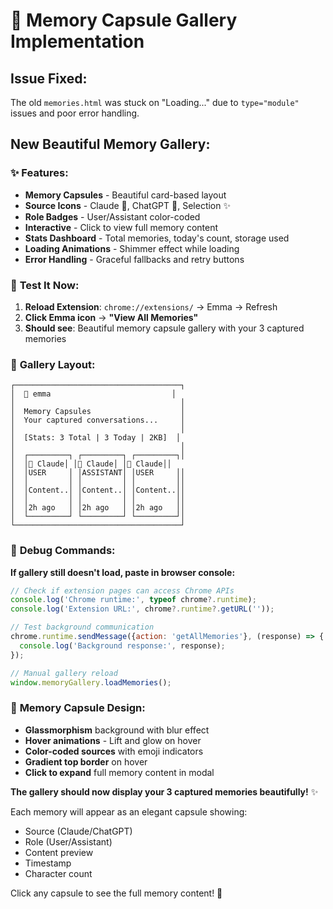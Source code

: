 # 🎨 Memory Capsule Gallery Implementation

## Issue Fixed:
The old `memories.html` was stuck on "Loading..." due to `type="module"` issues and poor error handling.

## New Beautiful Memory Gallery:

### ✨ **Features:**
- **Memory Capsules** - Beautiful card-based layout
- **Source Icons** - Claude 🤖, ChatGPT 💬, Selection ✨
- **Role Badges** - User/Assistant color-coded
- **Interactive** - Click to view full memory content
- **Stats Dashboard** - Total memories, today's count, storage used
- **Loading Animations** - Shimmer effect while loading
- **Error Handling** - Graceful fallbacks and retry buttons

### 🎯 **Test It Now:**

1. **Reload Extension**: `chrome://extensions/` → Emma → Refresh
2. **Click Emma icon** → **"View All Memories"**
3. **Should see**: Beautiful memory capsule gallery with your 3 captured memories

### 📱 **Gallery Layout:**
```
┌─────────────────────────────────────┐
│  🧠 emma                           │
│                                     │
│  Memory Capsules                    │
│  Your captured conversations...     │
│                                     │
│  [Stats: 3 Total | 3 Today | 2KB]  │
│                                     │
│  ┌─────────┐ ┌─────────┐ ┌─────────┐│
│  │🤖 Claude│ │🤖 Claude│ │🤖 Claude││
│  │USER     │ │ASSISTANT│ │USER     ││
│  │         │ │         │ │         ││
│  │Content..│ │Content..│ │Content..││
│  │         │ │         │ │         ││
│  │2h ago   │ │2h ago   │ │2h ago   ││
│  └─────────┘ └─────────┘ └─────────┘│
└─────────────────────────────────────┘
```

### 🔧 **Debug Commands:**

**If gallery still doesn't load, paste in browser console:**
```javascript
// Check if extension pages can access Chrome APIs
console.log('Chrome runtime:', typeof chrome?.runtime);
console.log('Extension URL:', chrome?.runtime?.getURL(''));

// Test background communication
chrome.runtime.sendMessage({action: 'getAllMemories'}, (response) => {
  console.log('Background response:', response);
});

// Manual gallery reload
window.memoryGallery.loadMemories();
```

### 🎨 **Memory Capsule Design:**
- **Glassmorphism** background with blur effect
- **Hover animations** - Lift and glow on hover
- **Color-coded sources** with emoji indicators
- **Gradient top border** on hover
- **Click to expand** full memory content in modal

**The gallery should now display your 3 captured memories beautifully!** ✨

Each memory will appear as an elegant capsule showing:
- Source (Claude/ChatGPT)
- Role (User/Assistant) 
- Content preview
- Timestamp
- Character count

Click any capsule to see the full memory content! 🎯